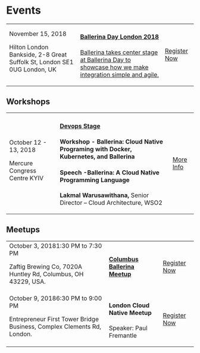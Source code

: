 <script src="/js/events.js"></script>
<link rel="stylesheet" href="/css/events-page.css"></link>

# Events

<table class="cEventTable cOtherEventsList">
<tr>
    <td class="cEventDateContainer"  style="border:none !important;"><span class="cEventDate">November 15, 2018</span>
      <p class="cEventLocation"  style="border:none;">Hilton London Bankside, 2-8 Great Suffolk St, London SE1 0UG London, UK</p>
    </td>
    <td class="cEventDetail"  style="border:none !important;"><a target="_blank" href="/learn/events/ballerina-day-london-2018/">
    <h4>Ballerina Day London 2018</h4>
    <p>Ballerina takes center stage at Ballerina Day to showcase how we make integration simple and agile.</p>
    </a>
    </td>
    <td class="cEventURL"  style="border:none !important;">
    <a class="cEventRegistration" href="/learn/events/ballerina-day-london-2018/">Register Now</a>
    </td>
</tr>
</table>

## Workshops

<table class="cEventTable cWorkshopList">
<!-- <tr>
    <td class="cEventDateContainer"><span class="cEventDate">September 06, 2018</span>9:00 am
    <p class="cEventLocation">Broad Sanctuary, Westminster, London</p>

    </td>
    <td class="cEventDetail"><a target="_blank" href="https://2018.container.camp/uk/schedule/cloud-native-programming-with-docker-and-kubernetes/"><h4>Cloud Native Programming with Docker and Kubernetes</h4></a>
    <p>
    <b>Lakmal Warusawithana,</b> Senior Director – Cloud Architecture, WSO2</p>
  </p>
    </td>
    <td class="cEventURL"><a class="cEventRegistration" href="https://2018.container.camp/uk/schedule/cloud-native-programming-with-docker-and-kubernetes/">Register Now</a></td>
</tr> -->
<tr>
    <td class="cEventDateContainer"><span class="cEventDate">October 12 - 13, 2018</span>
    <p class="cEventLocation">Mercure Congress Centre KYIV</p>
    </td>
    <td class="cEventDetail"><a target="_blank" href="https://devopsstage.com/stranitsa-spikera/lakmal-warusawithana/"><h4>Devops Stage</h4></a>
    <h4>Workshop - Ballerina: Cloud Native Programing with Docker, Kubernetes, and Ballerina</h4>
    <h4>Speech -Ballerina: A Cloud Native Programming Language</h4>
    <b>Lakmal Warusawithana,</b> Senior Director – Cloud Architecture, WSO2</p>
    </td>
    <td class="cEventURL"><a class="cEventRegistration" href="https://devopsstage.com/stranitsa-spikera/lakmal-warusawithana/" target="_blank">More Info</a></td>
</tr>
</table>


<!-- ## Webinars

<table class="cEventTable cWebinarList">

<tr>
    <td class="cEventDateContainer"><span class="cEventDate">August 22, 2018</span>10:00 am PDT (6:00 pm in UK)</td>
    <td class="cEventDetail"><a target="_blank" href="/learn/events/webinars/observing-your-ballerina-services-with-humio/"><h4>Observing Your Ballerina Services with Humio</h4></a>
    <p>
    <b>Anjana Fernando</b> Director - Engineering, WSO2</p>
    <p>
    <b>PJ Hagerty</b></p>
    <p>Founder of DevRelate.io and Developer Advocate for Humio.com</p>
    </td>
    <td class="cEventURL"><a class="cEventRegistration" href="/learn/events/webinars/observing-your-ballerina-services-with-humio/">Register Now</a></td>
</tr>

</table> -->

## Meetups

<table class="cEventTable cMeetupsList">
    <!-- <tr>
        <td class="cEventDateContainer"><span class="cEventDate">September 10, 2018 </span>6:00 PM
            <p class="cEventLocation">inovaBra habitat,
                Av. Angélica, 2529 - 10° andar · São Paulo, Brazil</p>
        </td>
        <td class="cEventDetail"><a target="_blank" href="https://www.meetup.com/pt-BR/Cloud-Native-Sao-Paulo/events/253753781/"><h4> Cloud Native São Paulo - Meetup #6 - Aplicações Cloud Native</h4></a>
            <p>Speakers: Edgar Silva and Roberto Monteiro</p>
        </td>
        <td class="cEventURL"><a class="cEventRegistration" href="https://www.meetup.com/pt-BR/Cloud-Native-Sao-Paulo/events/253753781/" target="_blank">Register Now</a></td>
    </tr> -->
    <!--<tr>
        <td class="cEventDateContainer"><span class="cEventDate">September 24, 2018</span>6:00 PM to 8:00 PM
            <p class="cEventLocation">Lyft HQ<br/>
185 Berry St #5000 · San Francisco, CA</p>
        </td>
        <td class="cEventDetail"><a target="_blank" href="https://www.meetup.com/KafkaBayArea/events/254248245"><h4>Kafka & Elasticsearch: Introduction, Best Practices & User Stories</h4></a>
            <p>Speaker: Kasun Indrasiri</p>
        </td>
        <td class="cEventURL"><a class="cEventRegistration" href="https://www.meetup.com/KafkaBayArea/events/254248245" target="_blank">Register Now</a></td>
    </tr>-->
      <tr>
        <td class="cEventDateContainer"><span class="cEventDate">October 3, 2018</span>1:30 PM to 7:30 PM
            <p class="cEventLocation">Zaftig Brewing Co, 7020A Huntley Rd, Columbus, OH 43229, USA.</p>
        </td>
        <td class="cEventDetail"><a target="_blank" href="/learn/events/columbus-ballerina-meetup"><h4>Columbus Ballerina Meetup</h4></a></td>
        <td class="cEventURL"><a class="cEventRegistration" href="https://www.meetup.com/columbus-microservices/events/254811906" target="_blank">Register Now</a></td>
    </tr>
    <tr>
        <td class="cEventDateContainer"><span class="cEventDate">October 9, 2018</span>6:30 PM to 9:00 PM
        <p class="cEventLocation">Entrepreneur First Tower Bridge Business, Complex Clements Rd, London.</p>
        </td>
        <td class="cEventDetail"><h4> London Cloud Native Meetup</h4>
            <p>Speaker: Paul Fremantle</p>
        </td>
        <td class="cEventURL"><a class="cEventRegistration" href="https://www.meetup.com/Cloud-Native-London/events/253873072/" target="_blank">Register Now</a></td>
    </tr>
</table>

<!--## Conferences-->

<table class="cEventTable cConferencesList">
    <!-- <tr>
      <td class="cEventDetail c2col" colspan="2">
        <img class="cEventLogo" src="https://con.ballerina.io/wp-content/themes/ballerinacon/images/bcon-logo.png"/>
      </td>
        <td class="cEventURL c2col" colspan="2"><a class="cEventRegistration" href="https://con.ballerina.io/?utm_source=bio&utm_medium=banner&utm_campaign=bio_top_banner" target="_blank">Register Now</a></td>
    </tr> -->
    <!-- <tr>
        <td class="cEventDateContainer"><span class="cEventDate">June 26 - 29, 2018</span>
        <p class="cEventLocation">New York Marriott Marquis</p>
        </td>
        <td class="cEventDetail"><a target="_blank" href="https://qconnewyork.com/ny2018/presentation/ballerina-cloud-native-programming-language"><h4>QCon NY</h4></a>
        <h4>Ballerina - Cloud Native Programming Language</h4>
        <p>Speaker: Sameera Jayasoma</p>
        </td>
        <td class="cEventURL"><a class="cEventRegistration" href="https://qconnewyork.com/ny2018/presentation/ballerina-cloud-native-programming-language" target="_blank">More Info</a></td>
    </tr> -->
    <!-- <tr>
        <td class="cEventDateContainer"><span class="cEventDate">August 1, 2018</span>
        <p class="cEventLocation">New York Marriott Marquis</p>
        </td>
        <td class="cEventDetail"><a target="_blank" href="https://www.javasig.com/"><h4>JavaSig NY</h4></a>
        <p>Speaker: Tyler Jewell </p>
        </td>
        <td class="cEventURL"><a class="cEventRegistration" href="https://www.javasig.com/" target="_blank">More Info</a></td>
    </tr> -->
    <!--<tr>
        <td class="cEventDateContainer"><span class="cEventDate">September 9 - 14, 2018</span>
        <p class="cEventLocation">Sydney, Australia</p>
        </td>
        <td class="cEventDetail"><a target="_blank" href="http://bpm2018.web.cse.unsw.edu.au/keynotes.html"><h4>BPM 2018 </h4></a>
        <h4>Bringing Middleware to Everyday Developers with Ballerina</h4>
        <p>Speaker: Sanjiva Weerawarana </p>
        </td>
        <td class="cEventURL"><a class="cEventRegistration" href="http://bpm2018.web.cse.unsw.edu.au/keynotes.html" target="_blank">More Info</a></td>
    </tr>-->
</table>
